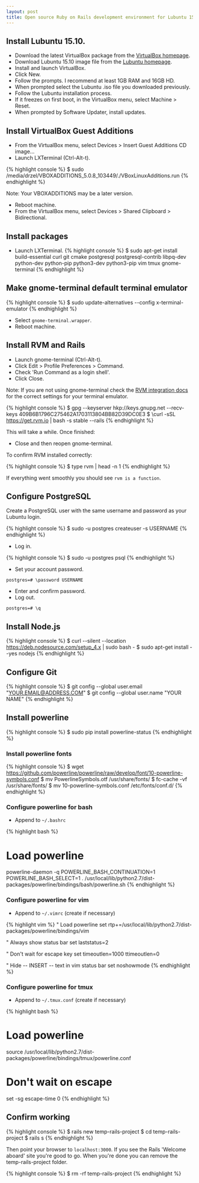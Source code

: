 ```yaml
---
layout: post
title: Open source Ruby on Rails development environment for Lubuntu 15.10 as a guest in VirtualBox 5.0.8 with Vim, tmux and powerline.
---
```


## Install Lubuntu 15.10.
* Download the latest VirtualBox package from the [VirtualBox homepage](https://www.virtualbox.org/).
* Download Lubuntu 15.10 image file from the [Lubuntu homepage](http://lubuntu.net/).
* Install and launch VirtualBox.
* Click New.
* Follow the prompts. I recommend at least 1GB RAM and 16GB HD.
* When prompted select the Lubuntu .iso file you downloaded previously.
* Follow the Lubuntu installation process.
* If it freezes on first boot, in the VirtualBox menu, select Machine > Reset.
* When prompted by Software Updater, install updates.

## Install VirtualBox Guest Additions
* From the VirtualBox menu, select Devices > Insert Guest Additions CD image...
* Launch LXTerminal (Ctrl-Alt-t).

{% highlight console %}
$ sudo /media/drzel/VBOXADDITIONS_5.0.8_103449/./VBoxLinuxAdditions.run
{% endhighlight %}

Note: Your VBOXADDITIONS may be a later version.

* Reboot machine.
* From the VirtualBox menu, select Devices > Shared Clipboard > Bidirectional.

## Install packages
* Launch LXTerminal.
{% highlight console %}
$ sudo apt-get install build-essential curl git cmake postgresql postgresql-contrib libpq-dev python-dev python-pip python3-dev python3-pip vim tmux gnome-terminal
{% endhighlight %}

## Make gnome-terminal default terminal emulator
{% highlight console %}
$ sudo update-alternatives --config x-terminal-emulator
{% endhighlight %}

* Select `gnome-terminal.wrapper`.
* Reboot machine.

## Install RVM and Rails
* Launch gnome-terminal (Ctrl-Alt-t).
* Click Edit > Profile Preferences > Command.
* Check 'Run Command as a login shell'. 
* Click Close.

Note: If you are not using gnome-terminal check the [RVM integration docs](https://rvm.io/integration) for the correct settings for your terminal emulator.

{% highlight console %}
$ gpg --keyserver hkp://keys.gnupg.net --recv-keys 409B6B1796C275462A1703113804BB82D39DC0E3
$ \curl -sSL https://get.rvm.io | bash -s stable --rails
{% endhighlight %}

This will take a while. Once finished:

* Close and then reopen gnome-terminal.

To confirm RVM installed correctly:

{% highlight console %}
$ type rvm | head -n 1
{% endhighlight %}

If everything went smoothly you should see `rvm is a function`.

## Configure PostgreSQL
Create a PostgreSQL user with the same username and password as your Lubuntu login.

{% highlight console %}
$ sudo -u postgres createuser -s USERNAME
{% endhighlight %}

* Log in.

{% highlight console %}
$ sudo -u postgres psql
{% endhighlight %}

* Set your account password.

~~~
postgres=# \password USERNAME
~~~

* Enter and confirm password.
* Log out.

~~~
postgres=# \q
~~~


## Install Node.js
{% highlight console %}
$ curl --silent --location https://deb.nodesource.com/setup_4.x | sudo bash -
$ sudo apt-get install --yes nodejs
{% endhighlight %}

## Configure Git
{% highlight console %}
$ git config --global user.email "YOUR.EMAIL@ADDRESS.COM"
$ git config --global user.name "YOUR NAME"
{% endhighlight %}

## Install powerline
{% highlight console %}
$ sudo pip install powerline-status
{% endhighlight %}

### Install powerline fonts
{% highlight console %}
$ wget https://github.com/powerline/powerline/raw/develop/font/10-powerline-symbols.conf
$ mv PowerlineSymbols.otf /usr/share/fonts/
$ fc-cache -vf /usr/share/fonts/
$ mv 10-powerline-symbols.conf /etc/fonts/conf.d/
{% endhighlight %}

### Configure powerline for bash
* Append to `~/.bashrc`

{% highlight bash %}
# Load powerline
powerline-daemon -q
POWERLINE_BASH_CONTINUATION=1
POWERLINE_BASH_SELECT=1
. /usr/local/lib/python2.7/dist-packages/powerline/bindings/bash/powerline.sh
{% endhighlight %}

### Configure powerline for vim
* Append to `~/.vimrc` (create if necessary)

{% highlight vim %}
" Load powerline
set rtp+=/usr/local/lib/python2.7/dist-packages/powerline/bindings/vim

" Always show status bar
set laststatus=2

" Don't wait for escape key
set timeoutlen=1000 ttimeoutlen=0

" Hide -- INSERT -- text in vim status bar
set noshowmode
{% endhighlight %}

### Configure powerline for tmux
* Append to `~/.tmux.conf` (create if necessary)

{% highlight bash %}
# Load powerline
source /usr/local/lib/python2.7/dist-packages/powerline/bindings/tmux/powerline.conf

# Don't wait on escape
set -sg escape-time 0
{% endhighlight %}

## Confirm working
{% highlight console %}
$ rails new temp-rails-project
$ cd temp-rails-project
$ rails s
{% endhighlight %}

Then point your browser to `localhost:3000`. If you see the Rails 'Welcome aboard' site you're good to go. When you're done you can remove the temp-rails-project folder.

{% highlight console %}
$ rm -rf temp-rails-project
{% endhighlight %}

